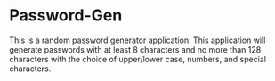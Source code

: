 # Password-Gen
This is a random password generator application. This application will generate passwords with at least 8 characters and no more than 128 characters with the choice of upper/lower case, numbers, and special characters. 
